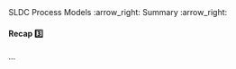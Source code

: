 <link rel="stylesheet" href="{{baseUrl}}/css/textbook.css">

<div class="website-content">

<div id="path">SLDC Process Models :arrow_right: Summary :arrow_right:</div>

<div id="title">

#### Recap :three:

</div>

<div id="body">

...

</div>

</div>
